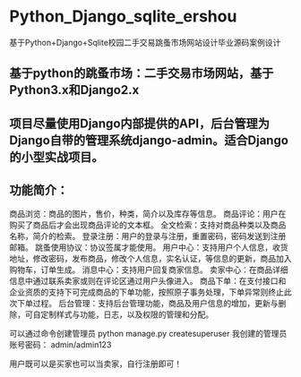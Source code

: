 # Python_Django_sqlite_ershou
基于Python+Django+Sqlite校园二手交易跳蚤市场网站设计毕业源码案例设计

## 基于python的跳蚤市场：二手交易市场网站，基于Python3.x和Django2.x

## 项目尽量使用Django内部提供的API，后台管理为Django自带的管理系统django-admin。适合Django的小型实战项目。

## 功能简介：
商品浏览：商品的图片，售价，种类，简介以及库存等信息。
商品评论：用户在购买了商品后才会出现商品评论的文本框。
全文检索：支持对商品种类以及商品名称，简介的检索。
登录注册：用户的登录与注册，重置密码，密码发送到注册邮箱。
跳蚤使用协议：协议签属才能使用。
用户中心：支持用户个人信息，收货地址，修改密码，发布商品，修改个人信息，实名认证，等信息的更新，商品加入购物车，订单生成。
消息中心：支持用户回复商家信息。
卖家中心：在商品详细信息中通过联系卖家或则在评论区通过用户头像进入。
商品下单：在支付接口和企业资质的支持下可完成商品的下单功能，按照原子事务处理，下单异常则终止此次下单过程。
后台管理：支持后台管理功能，商品及用户信息的增加，更新与删除，可自定制样式与功能，日志，以及权限的管理和分配。

可以通过命令创建管理员 python manage.py createsuperuser
我创建的管理员账号密码： admin/admin123

用户既可以是买家也可以当卖家，自行注册即可！
